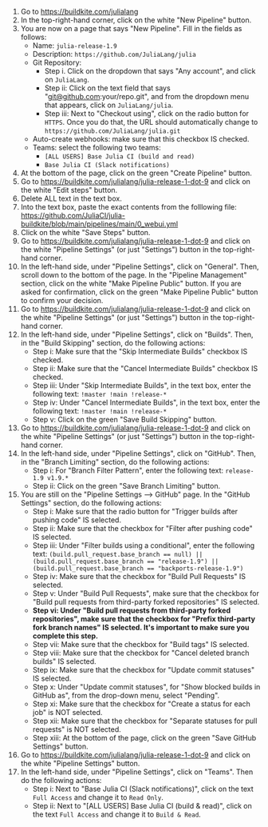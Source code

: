 1. Go to https://buildkite.com/julialang
2. In the top-right-hand corner, click on the white "New Pipeline" button.
3. You are now on a page that says "New Pipeline". Fill in the fields as follows:
    - Name: `julia-release-1.9`
    - Description: `https://github.com/JuliaLang/julia`
    - Git Repository:
        - Step i. Click on the dropdown that says "Any account", and click on `JuliaLang`.
        - Step ii: Click on the text field that says "git@github.com:your/repo.git", and from the dropdown menu that appears, click on `JuliaLang/julia`.
        - Step iii: Next to "Checkout using", click on the radio button for `HTTPS`. Once you do that, the URL should automatically change to `https://github.com/JuliaLang/julia.git`
    - Auto-create webhooks: make sure that this checkbox IS checked.
    - Teams: select the following two teams:
        - `[ALL USERS] Base Julia CI (build and read)`
        - `Base Julia CI (Slack notifications)`
4. At the bottom of the page, click on the green "Create Pipeline" button.
5. Go to https://buildkite.com/julialang/julia-release-1-dot-9 and click on the white "Edit steps" button.
6. Delete ALL text in the text box.
7. Into the text box, paste the exact contents from the folllowing file: https://github.com/JuliaCI/julia-buildkite/blob/main/pipelines/main/0_webui.yml
8. Click on the white "Save Steps" button.
9. Go to https://buildkite.com/julialang/julia-release-1-dot-9 and click on the white "Pipeline Settings" (or just "Settings") button in the top-right-hand corner.
10. In the left-hand side, under "Pipeline Settings", click on "General". Then, scroll down to the bottom of the page. In the "Pipeline Management" section, click on the white "Make Pipeline Public" button. If you are asked for confirmation, click on the green "Make Pipeline Public" button to confirm your decision.
11. Go to https://buildkite.com/julialang/julia-release-1-dot-9 and click on the white "Pipeline Settings" (or just "Settings") button in the top-right-hand corner.
12. In the left-hand side, under "Pipeline Settings", click on "Builds". Then, in the "Build Skipping" section, do the following actions:
    - Step i: Make sure that the "Skip Intermediate Builds" checkbox IS checked.
    - Step ii: Make sure that the "Cancel Intermediate Builds" checkbox IS checked.
    - Step iii: Under "Skip Intermediate Builds", in the text box, enter the following text: `!master !main !release-*`
    - Step iv: Under "Cancel Intermediate Builds", in the text box, enter the following text: `!master !main !release-*`
    - Step v: Click on the green "Save Build Skipping" button.
13. Go to https://buildkite.com/julialang/julia-release-1-dot-9 and click on the white "Pipeline Settings" (or just "Settings") button in the top-right-hand corner.
14. In the left-hand side, under "Pipeline Settings", click on "GitHub". Then, in the "Branch Limiting" section, do the following actions:
    - Step i: For "Branch Filter Pattern", enter the following text: `release-1.9 v1.9.*`
    - Step ii: Click on the green "Save Branch Limiting" button.
15. You are still on the "Pipeline Settings ⟶ GitHub" page. In the "GitHub Settings" section, do the following actions:
    - Step i: Make sure that the radio button for "Trigger builds after pushing code" IS selected.
    - Step ii: Make sure that the checkbox for "Filter after pushing code" IS selected.
    - Step iii: Under "Filter builds using a conditional", enter the following text: `(build.pull_request.base_branch == null) || (build.pull_request.base_branch == "release-1.9") || (build.pull_request.base_branch == "backports-release-1.9")`
    - Step iv: Make sure that the checkbox for "Build Pull Requests" IS selected.
    - Step v: Under "Build Pull Requests", make sure that the checkbox for "Build pull requests from third-party forked repositories" IS selected.
    - **Step vi: Under "Build pull requests from third-party forked repositories", make sure that the checkbox for "Prefix third-party fork branch names" IS selected. It's important to make sure you complete this step.**
    - Step vii: Make sure that the checkbox for "Build tags" IS selected.
    - Step viii: Make sure that the checkbox for "Cancel deleted branch builds" IS selected.
    - Step ix: Make sure that the checkbox for "Update commit statuses" IS selected.
    - Step x: Under "Update commit statuses", for "Show blocked builds in GitHub as", from the drop-down menu, select "Pending".
    - Step xi: Make sure that the checkbox for "Create a status for each job" is NOT selected.
    - Step xii: Make sure that the checkbox for "Separate statuses for pull requests" is NOT selected.
    - Step xiii: At the bottom of the page, click on the green "Save GitHub Settings" button.
16. Go to https://buildkite.com/julialang/julia-release-1-dot-9 and click on the white "Pipeline Settings" button.
17. In the left-hand side, under "Pipeline Settings", click on "Teams". Then do the following actions:
    - Step i: Next to "Base Julia CI (Slack notifications)", click on the text `Full Access` and change it to `Read Only`.
    - Step ii: Next to "[ALL USERS] Base Julia CI (build & read)", click on the text `Full Access` and change it to `Build & Read`.
